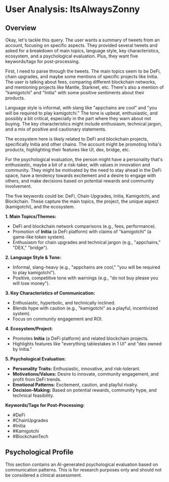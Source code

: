# User Analysis: ItsAlwaysZonny

## Overview

<think>
Okay, let's tackle this query. The user wants a summary of tweets from an account, focusing on specific aspects. They provided several tweets and asked for a breakdown of main topics, language style, key characteristics, ecosystem, and a psychological evaluation. Plus, they want five keywords/tags for post-processing.

First, I need to parse through the tweets. The main topics seem to be DeFi, chain upgrades, and maybe some mentions of specific projects like Initia. The user is talking about fees, comparing different blockchain networks, and mentioning projects like Mantle, Starknet, etc. There's also a mention of "kamigotchi" and "Initia" with some positive sentiments about their products.

Language style is informal, with slang like "appchains are cool" and "you will be required to play kamigotchi." The tone is upbeat, enthusiastic, and possibly a bit critical, especially in the part where they warn about not buying. The key characteristics might include enthusiasm, technical jargon, and a mix of positive and cautionary statements.

The ecosystem here is likely related to DeFi and blockchain projects, specifically Initia and other chains. The account might be promoting Initia's products, highlighting their features like UI, dex, bridge, etc. 

For the psychological evaluation, the person might have a personality that's enthusiastic, maybe a bit of a risk-taker, with values in innovation and community. They might be motivated by the need to stay ahead in the DeFi space, have a tendency towards excitement and a desire to engage with others, and make decisions based on potential rewards and community involvement.

The five keywords could be: DeFi, Chain Upgrades, Initia, Kamigotchi, and Blockchain. These capture the main topics, the project, the unique aspect (kamigotchi), and the ecosystem.
</think>

**1. Main Topics/Themes:**  
- DeFi and blockchain network comparisons (e.g., fees, performance).  
- Promotion of **Initia** (a DeFi platform) with claims of "kamigotchi" (a game-like token system).  
- Enthusiasm for chain upgrades and technical jargon (e.g., "appchains," "DEX," "bridge").  

**2. Language Style & Tone:**  
- Informal, slang-heavy (e.g., "appchains are cool," "you will be required to play kamigotchi").  
- Positive, competitive tone with warnings (e.g., "do not buy please you will lose money").  

**3. Key Characteristics of Communication:**  
- Enthusiastic, hyperbolic, and technically inclined.  
- Blends hype with caution (e.g., "kamigotchi" as a playful, incentivized system).  
- Focus on community engagement and ROI.  

**4. Ecosystem/Project:**  
- Promotes **Initia** (a DeFi platform) and related blockchain projects.  
- Highlights features like "everything tablestakes in 1 UI" and "dex owned by Initia."  

**5. Psychological Evaluation:**  
- **Personality Traits:** Enthusiastic, innovative, and risk-tolerant.  
- **Motivations/Values:** Desire to innovate, community engagement, and profit from DeFi trends.  
- **Emotional Patterns:** Excitement, caution, and playful rivalry.  
- **Decision-Making:** Based on potential rewards, community hype, and technical feasibility.  

**Keywords/Tags for Post-Processing:**  
- #DeFi  
- #ChainUpgrades  
- #Initia  
- #Kamigotchi  
- #BlockchainTech

## Psychological Profile

This section contains an AI-generated psychological evaluation based on communication patterns. This is for research purposes only and should not be considered a clinical assessment.